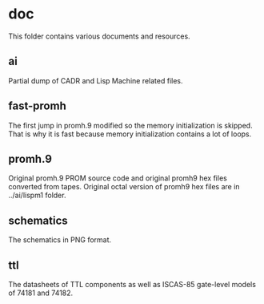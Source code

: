 
# doc

This folder contains various documents and resources.

## ai

Partial dump of CADR and Lisp Machine related files.

## fast-promh

The first jump in promh.9 modified so the memory initialization is skipped. That is why it is fast because memory initialization contains a lot of loops.

## promh.9

Original promh.9 PROM source code and original promh9 hex files converted from tapes. Original octal version of promh9 hex files are in ../ai/lispm1 folder.

## schematics

The schematics in PNG format.

## ttl

The datasheets of TTL components as well as ISCAS-85 gate-level models of 74181 and 74182.